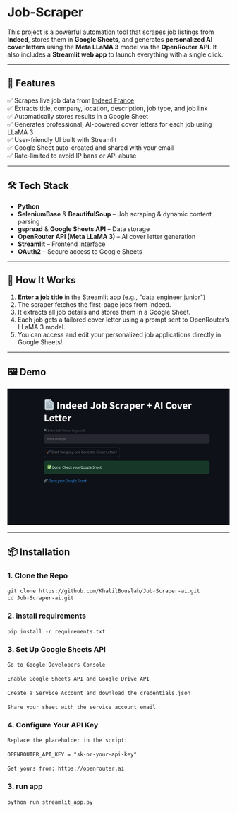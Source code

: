 # Job-Scraper
This project is a powerful automation tool that scrapes job listings from **Indeed**, stores them in **Google Sheets**, and generates **personalized AI cover letters** using the **Meta LLaMA 3** model via the **OpenRouter API**. It also includes a **Streamlit web app** to launch everything with a single click.


---

## 🚀 Features

✅ Scrapes live job data from [Indeed France](https://fr.indeed.com)  
✅ Extracts title, company, location, description, job type, and job link  
✅ Automatically stores results in a Google Sheet  
✅ Generates professional, AI-powered cover letters for each job using LLaMA 3  
✅ User-friendly UI built with Streamlit  
✅ Google Sheet auto-created and shared with your email  
✅ Rate-limited to avoid IP bans or API abuse

---

## 🛠️ Tech Stack

- **Python**
- **SeleniumBase** & **BeautifulSoup** – Job scraping & dynamic content parsing
- **gspread** & **Google Sheets API** – Data storage
- **OpenRouter API (Meta LLaMA 3)** – AI cover letter generation
- **Streamlit** – Frontend interface
- **OAuth2** – Secure access to Google Sheets

---

## 🧪 How It Works

1. **Enter a job title** in the Streamlit app (e.g., "data engineer junior")
2. The scraper fetches the first-page jobs from Indeed.
3. It extracts all job details and stores them in a Google Sheet.
4. Each job gets a tailored cover letter using a prompt sent to OpenRouter’s LLaMA 3 model.
5. You can access and edit your personalized job applications directly in Google Sheets!

---

## 🖼️ Demo

![Streamlit Screenshot](https://github.com/KhalilBouslah/Job-Scraper/blob/main/Screenshots/streamlit_job.png)

---

## 📦 Installation

### 1. Clone the Repo
    git clone https://github.com/KhalilBouslah/Job-Scraper-ai.git
    cd Job-Scraper-ai.git
### 2. install requirements  

    pip install -r requirements.txt
    
### 3. Set Up Google Sheets API

    Go to Google Developers Console

    Enable Google Sheets API and Google Drive API

    Create a Service Account and download the credentials.json

    Share your sheet with the service account email

### 4. Configure Your API Key

    Replace the placeholder in the script:
    
    OPENROUTER_API_KEY = "sk-or-your-api-key"
    
    Get yours from: https://openrouter.ai

    
### 3. run app 
    python run streamlit_app.py 
